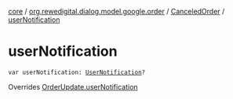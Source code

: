[core](../../index.md) / [org.rewedigital.dialog.model.google.order](../index.md) / [CanceledOrder](index.md) / [userNotification](./user-notification.md)

# userNotification

`var userNotification: `[`UserNotification`](../-user-notification/index.md)`?`

Overrides [OrderUpdate.userNotification](../-order-update/user-notification.md)

